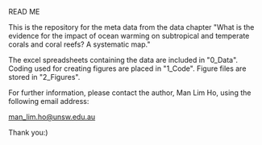 READ ME

This is the repository for the meta data from the data chapter "What is the evidence for the impact of ocean warming on subtropical and temperate corals and coral reefs? A systematic map."

The excel spreadsheets containing the data are included in "0_Data".
Coding used for creating figures are placed in "1_Code".
Figure files are stored in "2_Figures".

For further information, please contact the author, Man Lim Ho, using the following email address:

man_lim.ho@unsw.edu.au

Thank you:)
